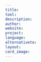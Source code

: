 ```yaml
---
title:
tool:
description:
author:
website:
project:
language:
alternativeto:
layout:
card_image:
---
```

